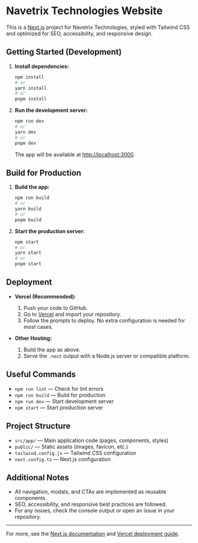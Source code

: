 # Navetrix Technologies Website

This is a [Next.js](https://nextjs.org) project for Navetrix Technologies, styled with Tailwind CSS and optimized for SEO, accessibility, and responsive design.

## Getting Started (Development)

1. **Install dependencies:**
   ```bash
   npm install
   # or
   yarn install
   # or
   pnpm install
   ```

2. **Run the development server:**
   ```bash
   npm run dev
   # or
   yarn dev
   # or
   pnpm dev
   ```
   The app will be available at [http://localhost:3000](http://localhost:3000).

## Build for Production

1. **Build the app:**
   ```bash
   npm run build
   # or
   yarn build
   # or
   pnpm build
   ```

2. **Start the production server:**
   ```bash
   npm start
   # or
   yarn start
   # or
   pnpm start
   ```

## Deployment

- **Vercel (Recommended):**
  1. Push your code to GitHub.
  2. Go to [Vercel](https://vercel.com/import) and import your repository.
  3. Follow the prompts to deploy. No extra configuration is needed for most cases.

- **Other Hosting:**
  1. Build the app as above.
  2. Serve the `.next` output with a Node.js server or compatible platform.

## Useful Commands

- `npm run lint` — Check for lint errors
- `npm run build` — Build for production
- `npm run dev` — Start development server
- `npm start` — Start production server

## Project Structure

- `src/app/` — Main application code (pages, components, styles)
- `public/` — Static assets (images, favicon, etc.)
- `tailwind.config.js` — Tailwind CSS configuration
- `next.config.ts` — Next.js configuration

## Additional Notes

- All navigation, modals, and CTAs are implemented as reusable components.
- SEO, accessibility, and responsive best practices are followed.
- For any issues, check the console output or open an issue in your repository.

---

For more, see the [Next.js documentation](https://nextjs.org/docs) and [Vercel deployment guide](https://nextjs.org/docs/app/building-your-application/deploying).
